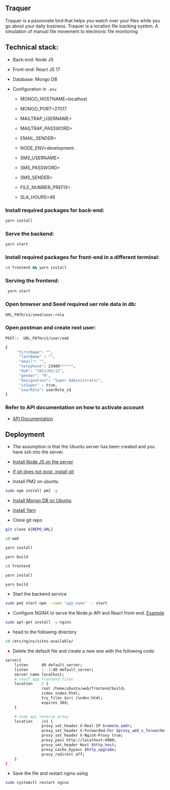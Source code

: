 ## Traquer

Traquer is a passionate bird that helps you watch over your files while you go about your daily business. Traquer is a location file tracking system. A simulation of manual file movement to electronic file monitoring


## Technical stack:
- Back-end: Node JS
- Front-end: React JS 17
- Database: Mongo DB

- Configuration in `.env`
    - MONGO_HOSTNAME=localhost
    - MONGO_PORT=27017

    - MAILTRAP_USERNAME=
    - MAILTRAP_PASSWORD=
    - EMAIL_SENDER=

    - NODE_ENV=development

    - SMS_USERNAME=
    - SMS_PASSWORD=
    - SMS_SENDER=

    - FILE_NUMBER_PREFIX=

    - SLA_HOURS=48

### Install required packages for back-end:

```sh
yarn install
```

### Serve the backend:

```sh
yarn start
```

### Install required packages for front-end in a different terminal:

```sh
cd frontend && yarn install
```

### Serving the frontend:

```sh
 yarn start
```

### Open browser and Seed required uer role data in db:
```sh
URL_PATH/v1/seed/user-role
```
### Open postman and create root user:
```sh
POST::  URL_PATH/v1/user/add
```
```sh
{
     "firstName": "",
      "lastName" : "",
      "email": "",
      "telephone": 23480******,
      "dob": "2021/01/12",
      "gender": "M",
      "designation": "Super Administrator",
      "isSuper" : true,
      "userRole": userRole_id
}
```

### Refer to API documentation on how to activate account
-   [API Documentation](https://documenter.getpostman.com/view/2203927/TWDdjtsb)

## Deployment
- The assumption is that the Ubuntu server has been created and you have ssh into the server.
- [Install Node JS on the server](https://www.digitalocean.com/community/tutorials/how-to-install-node-js-on-ubuntu-18-04)

- [If git does not exist, install git](https://www.digitalocean.com/community/tutorials/how-to-install-git-on-ubuntu-18-04-quickstart)

- Install PM2 on ubuntu
```sh
sudo npm install pm2 -g
```
- [Install Mongo DB on Ubuntu](https://www.digitalocean.com/community/tutorials/how-to-install-mongodb-on-ubuntu-18-04)

- [Install Yarn](https://linuxize.com/post/how-to-install-yarn-on-ubuntu-18-04/)

- Clone git repo
```sh
git clone ${REPO_URL}
```
```sh
cd web
```

```sh
yarn install
```
```sh
yarn build
```

```sh
cd frontend
```
```sh
yarn install
```

```sh
yarn build
```

- Start the backend service
```sh
sudo pm2 start npm --name "app_name" -- start
```

- Configure NGINX to serve the Node.js API and React front-end. [ Example](https://dev.to/asim_ansari7/deploy-a-react-node-app-to-production-on-aws-2gdf)

```sh
sudo apt-get install -y nginx
```

- head to the following directory
```sh
cd /etc/nginx/sites-available/
```

- Delete the default file and create a new one with the following code:
```sh
server{
    listen      80 default_server;
    listen      [::]:80 default_server;
    server_name localhost;
    # react app frontend files
    location    / {
                root /home/ubuntu/web/frontend/build;
                index index.html;
                try_files $uri /index.html;
                expires 30d;
    }

    # node api reverse proxy
    location    /v1 {
                proxy_set_header X-Real-IP $remote_addr;
                proxy_set_header X-Forwarded-For $proxy_add_x_forwarded_for;
                proxy_set_header X-NginX-Proxy true;
                proxy_pass http://localhost:4000;
                proxy_set_header Host $http_host;
                proxy_cache_bypass $http_upgrade;
                proxy_redirect off;
    }
}
```

- Save the file and restart nginx using
```sh
sudo systemctl restart nginx
```
